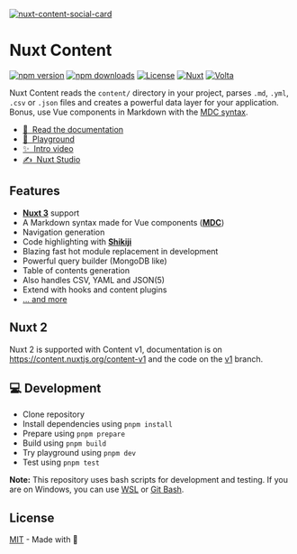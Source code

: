 [![nuxt-content-social-card](https://github.com/nuxt/content/assets/904724/1cedd2ef-94fc-4210-aa84-5ab0dc449228)](https://content.nuxtjs.org)

# Nuxt Content

[![npm version][npm-version-src]][npm-version-href]
[![npm downloads][npm-downloads-src]][npm-downloads-href]
[![License][license-src]][license-href]
[![Nuxt][nuxt-src]][nuxt-href]
[![Volta][volta-src]][volta-href]

Nuxt Content reads the `content/` directory in your project, parses `.md`, `.yml`, `.csv` or `.json` files and creates a powerful data layer for your application. Bonus, use Vue components in Markdown with the [MDC syntax](https://content.nuxtjs.org/guide/writing/mdc).

- [📖 &nbsp;Read the documentation](https://content.nuxtjs.org)
- [👾 &nbsp;Playground](https://stackblitz.com/github/nuxt/content/tree/main/examples/essentials/hello-world?file=app.vue)
- [✨ &nbsp;Intro video](https://www.youtube.com/watch?v=o9e12WbKrd8)
- [✍️ &nbsp;Nuxt Studio](https://nuxt.studio)

## Features

- [**Nuxt 3**](https://nuxt.com) support
- A Markdown syntax made for Vue components ([**MDC**](https://content.nuxtjs.org/guide/writing/mdc))
- Navigation generation
- Code highlighting with [**Shikiji**](https://github.com/antfu/shikiji)
- Blazing fast hot module replacement in development
- Powerful query builder (MongoDB like)
- Table of contents generation
- Also handles CSV, YAML and JSON(5)
- Extend with hooks and content plugins
- [... and more](https://content.nuxtjs.org)

## Nuxt 2

Nuxt 2 is supported with Content v1, documentation is on <https://content.nuxtjs.org/content-v1> and the code on the [v1](https://github.com/nuxt/content/tree/v1) branch.

## 💻 Development

- Clone repository
- Install dependencies using `pnpm install`
- Prepare using `pnpm prepare`
- Build using `pnpm build`
- Try playground using `pnpm dev`
- Test using `pnpm test`

**Note:** This repository uses bash scripts for development and testing. If you are on Windows, you can use [WSL](https://learn.microsoft.com/en-us/windows/wsl/install) or [Git Bash](https://gitforwindows.org/).

## License

[MIT](./LICENSE) - Made with 💚

[npm-version-src]: https://img.shields.io/npm/v/@nuxt/content/latest.svg?style=flat&colorA=18181B&colorB=28CF8D
[npm-version-href]: https://npmjs.com/package/@nuxt/content

[npm-downloads-src]: https://img.shields.io/npm/dm/@nuxt/content.svg?style=flat&colorA=18181B&colorB=28CF8D
[npm-downloads-href]: https://npmjs.com/package/@nuxt/content

[license-src]: https://img.shields.io/github/license/nuxt/content.svg?style=flat&colorA=18181B&colorB=28CF8D
[license-href]: https://github.com/nuxt/content/blob/main/LICENSE

[nuxt-src]: https://img.shields.io/badge/Nuxt-18181B?logo=nuxt.js
[nuxt-href]: https://nuxt.com

[volta-src]: https://user-images.githubusercontent.com/904724/209143798-32345f6c-3cf8-4e06-9659-f4ace4a6acde.svg
[volta-href]: https://volta.net/nuxt/content?utm_source=readme_nuxt_content
